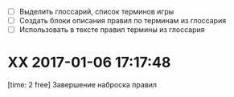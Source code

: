 
- [ ] Выделить глоссарий, список терминов игры
- [ ] Создать блоки описания правил по терминам из глоссария
- [ ] Использовать в тексте правил термины из глоссария

# XX 2017-01-06 17:17:48

[time: 2 free] Завершение наброска правил
